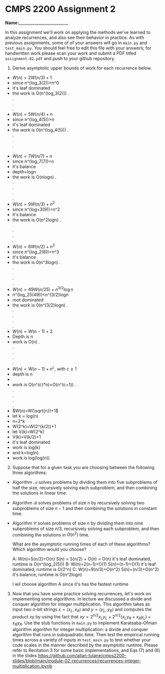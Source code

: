 # CMPS 2200 Assignment 2

**Name:**_________________________

In this assignment we'll work on applying the methods we've learned to analyze recurrences, and also see their behavior
in practice. As with previous
assignments, some of of your answers will go in `main.py` and `test_main.py`. You
should feel free to edit this file with your answers; for handwritten
work please scan your work and submit a PDF titled `assignment-02.pdf`
and push to your github repository.


1. Derive asymptotic upper bounds of work for each recurrence below.
  * $W(n)=2W(n/3)+1$
  * since n^(log_3(2))>n^0
  * it's leaf dominated
  * the work is O(n^(log_3(2)))
.  
.  
.  
.  
  * $W(n)=5W(n/4)+n$
  * since n^(log_4(5))>n
  * it's leaf dominated
  * the work is 0(n^(log_4(5)))
.  
.  
.  
.  
.  
  * $W(n)=7W(n/7)+n$
  * since n^(log_7(7))=n
  * it's balance
  * depth=logn
  * the work is O(nlogn)
.  
.  
.  
.  
.  
  * $W(n)=9W(n/3)+n^2$
  * since n^(log+3(9))=n^2
  * it's balance
  * the work is O(n^2logn)
.  
.  
.  
.  
.  
  * $W(n)=8W(n/2)+n^3$
  * since n^(log_2(8))=n^3
  * it's balance
  * the work is 0(n^3logn)
.  
.  
.  
.  
.  
  * $W(n)=49W(n/25)+n^{3/2}\log n$
  * n^(log_25(49))<n^(3/2)logn
  * root dominated
  * the work is 0(n^(3/2)logn)
.  
.  
.  
.  
.  
  * $W(n)=W(n-1)+2$
  * Depth is n
  * work is O(n)
.  
.  
.  
.  
.  
  * $W(n)= W(n-1)+n^c$, with $c\geq 1$
  * depth is n
  * 
  * work is O(n^(c)*n)=O(n^(c+1))
.  
.  
.  
.  
.  
  * $W(n)=W(\sqrt{n})+1$
  * let k = log(n)
  * n=2^k
  * W(2^k)=W(2^(k/2))+1
  * let V(k)=W(2^k)
  * V(k)=V(k/2)+1
  * it's leaf dominated
  * work is log(k)
  * and k=log(n)
  * work is log(log(n))


2. Suppose that for a given task you are choosing between the following three algorithms:

  * Algorithm $\mathcal{A}$ solves problems by dividing them into
      five subproblems of half the size, recursively solving each
      subproblem, and then combining the solutions in linear time.
    
  * Algorithm $\mathcal{B}$ solves problems of size $n$ by
      recursively solving two subproblems of size $n-1$ and then
      combining the solutions in constant time.
    
  * Algorithm $\mathcal{C}$ solves problems of size $n$ by dividing
      them into nine subproblems of size $n/3$, recursively solving
      each subproblem, and then combining the solutions in $O(n^2)$
      time.

    What are the asymptotic running times of each of these algorithms?
    Which algorithm would you choose?

    A: W(n)=5(n/2)+O(n)
       S(n) = S(n/2) + O(n) = O(n)
    it's leaf dominated, runtime is O(n^(log_2(5)))
    B: W(n)=2(n-1)+O(1)
       S(n)=(n-1)+O(1)
    it's leaf dominated, runtime is O(2^n)
    C: W(n)=9(n/3)+O(n^2)
       S(n)=(n/3)+O(n^2)
    it's balance, runtime is O(n^2logn)

    I wil choose algorithm A since it's has the fastest runtime


3. Now that you have some practice solving recurrences, let's work on
  implementing some algorithms. In lecture we discussed a divide and
  conquer algorithm for integer multiplication. This algorithm takes
  as input two $n$-bit strings $x = \langle x_L, x_R\rangle$ and
  $y=\langle y_L, y_R\rangle$ and computes the product $xy$ by using
  the fact that $xy = 2^{n/2}x_Ly_L + 2^{n/2}(x_Ly_R+x_Ry_L) +
  x_Ry_R.$ Use the
  stub functions in `main.py` to implement Karatsaba-Ofman algorithm algorithm for integer
  multiplication: a divide and conquer algorithm that runs in
  subquadratic time. Then test the empirical running times across a
  variety of inputs in `test_main.py` to test whether your code scales in the manner
  described by the asymptotic runtime. Please refer to Recitation 3 for some basic implementations, and Eqs (7) and (8) in the slides https://github.com/allan-tulane/cmps2200-slides/blob/main/module-02-recurrences/recurrences-integer-multiplication.ipynb
 
 


